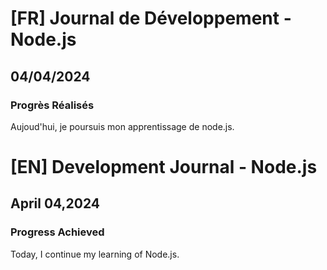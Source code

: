 # [FR] Journal de Développement - Node.js

## 04/04/2024

### Progrès Réalisés

Aujoud'hui, je poursuis mon apprentissage de node.js.

# [EN] Development Journal - Node.js

## April 04,2024

### Progress Achieved

Today, I continue my learning of Node.js.
